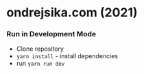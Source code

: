 # ondrejsika.com (2021)

### Run in Development Mode

- Clone repository
- `yarn install` - install dependencies
- run `yarn run dev`
